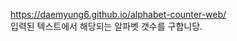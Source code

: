 <a target="_blank" href="https://daemyung6.github.io/alphabet-counter-web/">https://daemyung6.github.io/alphabet-counter-web/</a>  
입력된 텍스트에서 해당되는 알파벳 갯수를 구합니당.
